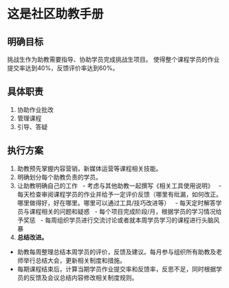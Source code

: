 # 这是社区助教手册

## 明确目标
挑战生作为助教需要指导、协助学员完成挑战生项目。
使得整个课程学员的作业提交率达到40%，反馈评价率达到60%。

## 具体职责
1. 协助作业批改
2. 管理课程
3. 引导、答疑

## 执行方案
1. 助教预先掌握内容营销，新媒体运营等课程相关技能。
2. 明确划分每个助教负责的学员。
3. 让助教明确自己的工作
   - 考虑与其他助教一起撰写《相关工具使用说明》
   - 每天检查审阅课程学员的作业并给予一定评价反馈（哪里有纰漏，如何改正。哪里做得好，好在哪里。哪里可以通过工具/技巧改进等）
   - 每天定时解答学员与课程相关的问题和疑惑
   - 每个项目完成阶段/月，根据学员的学习情况给予奖惩
   - 每周组织学员进行交流讨论或者就本周学员学习的课程进行头脑风暴
4. **总结改进。**
- 助教每周整理总结本周学员的评价，反馈及建议。每月参与组织所有助教及老师举行总结大会，更新相关制度和措施。
- 每期课程结束后，计算当期学员作业提交率和反馈率，反思不足，同时根据学员的反馈及会议总结内容修改相关制度规则。
